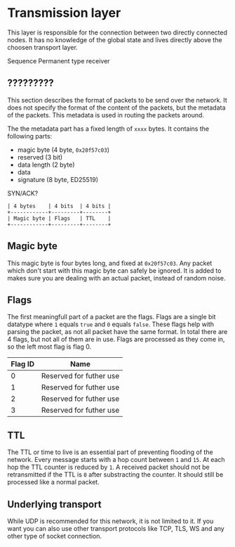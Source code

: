 # Transmission layer

This layer is responsible for the connection between two directly connected nodes.
It has no knowledge of the global state and lives directly above the choosen transport layer.

Sequence
Permanent
type
receiver

## ?????????

This section describes the format of packets to be send over the network.
It does not specify the format of the content of the packets, but the metadata of the packets.
This metadata is used in routing the packets around.

The the metadata part has a fixed length of `xxxx` bytes.
It contains the following parts:

- magic byte (4 byte, `0x20f57c03`)
- reserved (3 bit)
- data length (2 byte)
- data
- signature (8 byte, ED25519)

SYN/ACK?

```
| 4 bytes    | 4 bits  | 4 bits |
+------------+---------+--------+
| Magic byte | Flags   | TTL    |
+------------+---------+--------+
```

## Magic byte

This magic byte is four bytes long, and fixed at `0x20f57c03`.
Any packet which don't start with this magic byte can safely be ignored.
It is added to makes sure you are dealing with an actual packet, instead of random noise.

## Flags

The first meaningfull part of a packet are the flags.
Flags are a single bit datatype where `1` equals `true` and `0` equals `false`.
These flags help with parsing the packet, as not all packet have the same format.
In total there are 4 flags, but not all of them are in use.
Flags are processed as they come in, so the left most flag is flag 0.

| Flag ID | Name                    |
| ------- | ----------------------- |
| 0       | Reserved for futher use |
| 1       | Reserved for futher use |
| 2       | Reserved for futher use |
| 3       | Reserved for futher use |

## TTL

The TTL or time to live is an essential part of preventing flooding of the network.
Every message starts with a hop count between `1` and `15`.
At each hop the TTL counter is reduced by `1`.
A received packet should not be retransmitted if the TTL is `0` after substracting the counter.
It should still be processed like a normal packet.

## Underlying transport

While UDP is recommended for this network, it is not limited to it.
If you want you can also use other transport protocols like TCP, TLS, WS and any other type of socket connection.
